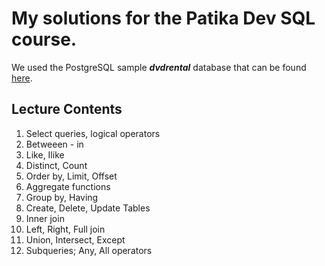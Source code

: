 # My solutions for the Patika Dev SQL course.

We used the PostgreSQL sample ***dvdrental*** database that can be found [here](https://www.postgresqltutorial.com/postgresql-getting-started/postgresql-sample-database/).

## Lecture Contents
1. Select queries, logical operators
2. Betweeen - in
3. Like, Ilike
4. Distinct, Count
5. Order by, Limit, Offset
6. Aggregate functions
7. Group by, Having
8. Create, Delete, Update Tables
9. Inner join
10. Left, Right, Full join
11. Union, Intersect, Except
12. Subqueries; Any, All operators
